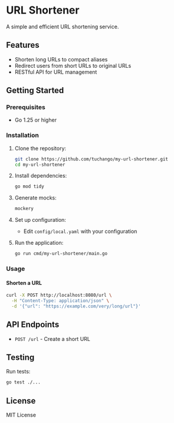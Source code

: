 # URL Shortener

A simple and efficient URL shortening service.

## Features

- Shorten long URLs to compact aliases
- Redirect users from short URLs to original URLs
- RESTful API for URL management

## Getting Started

### Prerequisites

- Go 1.25 or higher

### Installation

1. Clone the repository:
   ```bash
   git clone https://github.com/tuchango/my-url-shortener.git
   cd my-url-shortener
   ```

2. Install dependencies:
   ```bash
   go mod tidy
   ```

3. Generate mocks:
   ```bash
   mockery
   ```

4. Set up configuration:
   - Edit `config/local.yaml` with your configuration

5. Run the application:
   ```bash
   go run cmd/my-url-shortener/main.go
   ```

### Usage

#### Shorten a URL
```bash
curl -X POST http://localhost:8080/url \
  -H "Content-Type: application/json" \
  -d '{"url": "https://example.com/very/long/url"}'
```

<!-- #### Redirect to original URL -->
<!-- Visit: `http://localhost:8080/{alias}` -->

## API Endpoints

- `POST /url` - Create a short URL
<!-- - `GET /{alias}` - Redirect to original URL -->

## Testing

Run tests:
```bash
go test ./...
```

## License

MIT License